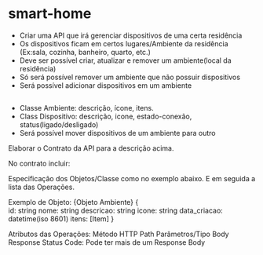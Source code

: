 # smart-home

- Criar uma API que irá gerenciar dispositivos de uma certa residência
- Os dispositivos ficam em certos lugares/Ambiente da residência (Ex:sala, cozinha, banheiro, quarto, etc.)
- Deve ser possível criar, atualizar e remover um ambiente(local da residência)
- Só será possível remover um ambiente que não possuir dispositivos
- Será possível adicionar dispositivos em um ambiente

##

- Classe Ambiente: descrição, ícone, itens.
- Class Dispositivo: descrição, icone, estado-conexão, status(ligado/desligado)
- Será possível mover dispositivos de um ambiente para outro
  
Elaborar o Contrato da API para a descrição acima. 

No contrato incluir:

Especificação dos Objetos/Classe como no exemplo abaixo. E em seguida a lista das Operações.

Exemplo de Objeto:
{Objeto Ambiente}
{  
 id: string
 nome: string
 descricao: string 
 icone: string
 data_criacao: datetime(iso 8601) 
itens: [Item]
}

Atributos das Operações:
Método HTTP
Path
Parâmetros/Tipo
Body
Response Status Code: Pode ter mais de um
Response Body
